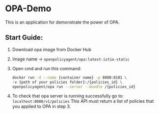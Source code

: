 # OPA-Demo
This is an application for demonstrate the power of OPA.
<br>
## Start Guide:
1. Download opa image from Docker Hub

2. Image name -> `openpolicyagent/opa:latest-istio-static`

3. Open cmd and run this command:
    ```bash
    docker run -d --name {container name} -p 8080:8181 \
    -v {path of your policies folder}:/{policies_id} \
    openpolicyagent/opa run --server --bundle /{policies_id}
    ```

4. To check that opa server is running successfully go to: `localhost:8080/v1/policies`
   This API must return a list of policies that you applied to OPA in step 3.
